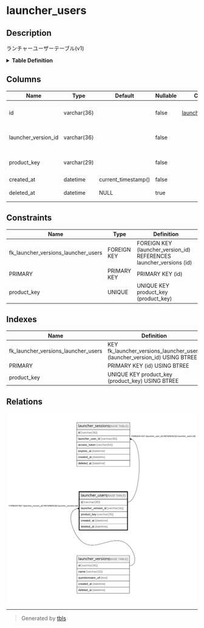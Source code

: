 # launcher_users

## Description

ランチャーユーザーテーブル(v1)

<details>
<summary><strong>Table Definition</strong></summary>

```sql
CREATE TABLE `launcher_users` (
  `id` varchar(36) NOT NULL,
  `launcher_version_id` varchar(36) NOT NULL,
  `product_key` varchar(29) NOT NULL,
  `created_at` datetime NOT NULL DEFAULT current_timestamp(),
  `deleted_at` datetime DEFAULT NULL,
  PRIMARY KEY (`id`),
  UNIQUE KEY `product_key` (`product_key`),
  KEY `fk_launcher_versions_launcher_users` (`launcher_version_id`),
  CONSTRAINT `fk_launcher_versions_launcher_users` FOREIGN KEY (`launcher_version_id`) REFERENCES `launcher_versions` (`id`)
) ENGINE=InnoDB DEFAULT CHARSET=utf8mb4
```

</details>

## Columns

| Name | Type | Default | Nullable | Children | Parents | Comment |
| ---- | ---- | ------- | -------- | -------- | ------- | ------- |
| id | varchar(36) |  | false | [launcher_sessions](launcher_sessions.md) |  | ランチャーユーザーUUID |
| launcher_version_id | varchar(36) |  | false |  | [launcher_versions](launcher_versions.md) | ランチャーバージョンUUID |
| product_key | varchar(29) |  | false |  |  | プロダクトキーの値 |
| created_at | datetime | current_timestamp() | false |  |  | 作成日時 |
| deleted_at | datetime | NULL | true |  |  | revokeされた日時 |

## Constraints

| Name | Type | Definition |
| ---- | ---- | ---------- |
| fk_launcher_versions_launcher_users | FOREIGN KEY | FOREIGN KEY (launcher_version_id) REFERENCES launcher_versions (id) |
| PRIMARY | PRIMARY KEY | PRIMARY KEY (id) |
| product_key | UNIQUE | UNIQUE KEY product_key (product_key) |

## Indexes

| Name | Definition |
| ---- | ---------- |
| fk_launcher_versions_launcher_users | KEY fk_launcher_versions_launcher_users (launcher_version_id) USING BTREE |
| PRIMARY | PRIMARY KEY (id) USING BTREE |
| product_key | UNIQUE KEY product_key (product_key) USING BTREE |

## Relations

![er](launcher_users.svg)

---

> Generated by [tbls](https://github.com/k1LoW/tbls)
